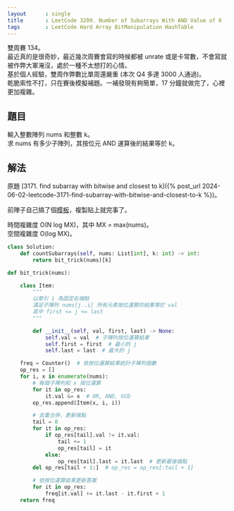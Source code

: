 ```yaml
---
layout      : single
title       : LeetCode 3209. Number of Subarrays With AND Value of K
tags        : LeetCode Hard Array BitManipulation HashTable
---
```

雙周賽 134。  
最近真的是很奇妙，最近幾次周賽會寫的時候都被 unrate 或是卡常數，不會寫就被作弊大軍淹沒，處於一種不太想打的心情。  
基於個人經驗，雙周作弊數比單周還嚴重 (本次 Q4 多達 3000 人通過)。  
乾脆索性不打，只在賽後模擬補題。一補發現有夠簡單，17 分鐘就做完了，心裡更加複雜。  

## 題目

輸入整數陣列 nums 和整數 k。  
求 nums 有多少子陣列，其按位元 AND 運算後的結果等於 k。  

## 解法

原題 [3171. find subarray with bitwise and closest to k]({% post_url 2024-06-02-leetcode-3171-find-subarray-with-bitwise-and-closest-to-k %})。  

前陣子自己搞了個[模板](https://github.com/mocowcow/python-cp-library/blob/master/pattern/bit_manipulation/bit_trick.py)，複製貼上就完事了。  

時間複雜度 O(N log MX)，其中 MX = max(nums)。  
空間複雜度 O(log MX)。  

```python
class Solution:
    def countSubarrays(self, nums: List[int], k: int) -> int:
        return bit_trick(nums)[k]

def bit_trick(nums):

    class Item:
        """
        以索引 i 為固定右端點
        滿足子陣列 nums[j..i] 所有元素按位運算的結果等於 val
        其中 first <= j <= last
        """

        def __init__(self, val, first, last) -> None:
            self.val = val  # 子陣列按位運算結果
            self.first = first  # 最小的 j
            self.last = last  # 最大的 j

    freq = Counter()  # 依按位運算結果統計子陣列個數
    op_res = []
    for i, x in enumerate(nums):
        # 每個子陣列和 x 按位運算
        for it in op_res:
            it.val &= x  # OR, AND, GCD
        op_res.append(Item(x, i, i))

        # 去重合併，更新端點
        tail = 0
        for it in op_res:
            if op_res[tail].val != it.val:
                tail += 1
                op_res[tail] = it
            else:
                op_res[tail].last = it.last  # 更新最後端點
        del op_res[tail + 1:]  # op_res = op_res[:tail + 1]

        # 依按位運算結果更新答案
        for it in op_res:
            freq[it.val] += it.last - it.first + 1
    return freq
```
